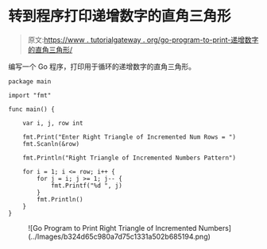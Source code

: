 # 转到程序打印递增数字的直角三角形

> 原文:[https://www . tutorialgateway . org/go-program-to-print-递增数字的直角三角形/](https://www.tutorialgateway.org/go-program-to-print-right-triangle-of-incremented-numbers/)

编写一个 Go 程序，打印用于循环的递增数字的直角三角形。

```
package main

import "fmt"

func main() {

	var i, j, row int

	fmt.Print("Enter Right Triangle of Incremented Num Rows = ")
	fmt.Scanln(&row)

	fmt.Println("Right Triangle of Incremented Numbers Pattern")

	for i = 1; i <= row; i++ {
		for j = i; j >= 1; j-- {
			fmt.Printf("%d ", j)
		}
		fmt.Println()
	}
}
```

<figure class="wp-block-image size-large">![Go Program to Print Right Triangle of Incremented Numbers](../Images/b324d65c980a7d75c1331a502b685194.png)</figure>